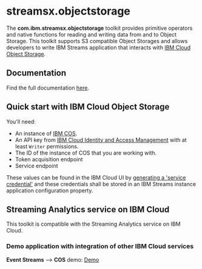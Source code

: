 # streamsx.objectstorage

The **com.ibm.streamsx.objectstorage** toolkit provides primitive operators and native functions for reading and writing data from and to Object Storage.
This toolkit supports S3 compatible Object Storages and allows developers to write IBM Streams application that interacts with [IBM
Cloud Object Storage](https://console.bluemix.net/docs/services/cloud-object-storage/about-cos.html). 

## Documentation

Find the full documentation [here](https://ibmstreams.github.io/streamsx.objectstorage/).

## Quick start with IBM Cloud Object Storage

You'll need:
  * An instance of [IBM COS](https://console.bluemix.net/docs/services/cloud-object-storage/getting-started.html).
  * An API key from [IBM Cloud Identity and Access Management](https://console.bluemix.net/docs/iam/users_roles.html) with at least `Writer` permissions.
  * The ID of the instance of COS that you are working with.
  * Token acquisition endpoint
  * Service endpoint

These values can be found in the IBM Cloud UI by [generating a 'service credential'](https://console.bluemix.net/docs/services/cloud-object-storage/iam/service-credentials.html) and these credentials shall be stored in an IBM Streams instance application configuration property.

## Streaming Analytics service on IBM Cloud

This toolkit is compatible with the Streaming Analytics service on IBM Cloud.

### Demo application with integration of other IBM Cloud services 

**Event Streams** --> **COS** demo: [Demo](demo/data.historian.event.streams.cos.exactly.once.semantics.demo/README.md)


